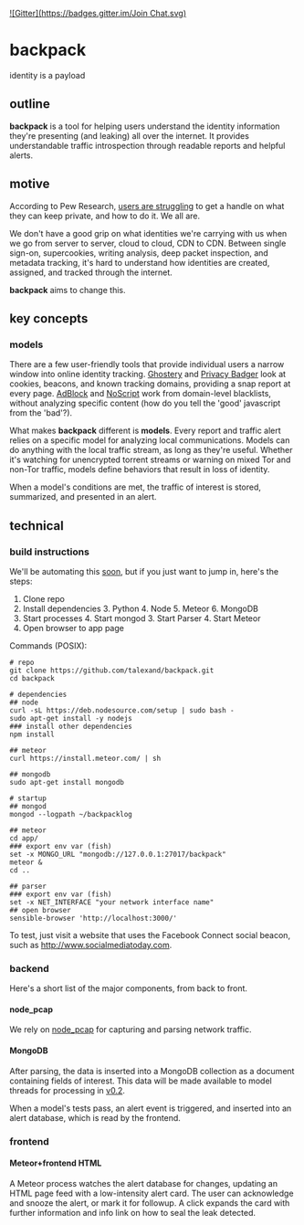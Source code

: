 [![Gitter](https://badges.gitter.im/Join Chat.svg)](https://gitter.im/teampizza/backpack)

backpack
========

identity is a payload

## outline

**backpack** is a tool for helping users understand the identity information
they're presenting (and leaking) all over the internet. It provides
understandable traffic introspection through readable reports and helpful
alerts.

## motive

According to Pew Research,
[users are struggling](http://www.pewinternet.org/2014/11/12/most-would-like-to-do-more-to-protect-their-personal-information-online/)
to get a handle on what they can keep private, and how to do it. We all are.

We don't have a good grip on what identities we're carrying with us when we go
from server to server, cloud to cloud, CDN to CDN. Between single sign-on,
supercookies, writing analysis, deep packet inspection, and metadata tracking,
it's hard to understand how identities are created, assigned, and tracked
through the internet.

**backpack** aims to change this.

## key concepts

### models

There are a few user-friendly tools that provide individual users a narrow
window into online identity tracking. [Ghostery](https://www.ghostery.com/) and
[Privacy Badger](https://www.eff.org/privacybadger) look at cookies, beacons,
and known tracking domains, providing a snap report at every
page. [AdBlock](https://adblockplus.org/) and [NoScript](http://noscript.net/)
work from domain-level blacklists, without analyzing specific content (how do
you tell the 'good' javascript from the 'bad'?).

What makes **backpack** different is **models**. Every report and traffic alert
relies on a specific model for analyzing local communications. Models can do
anything with the local traffic stream, as long as they're useful. Whether it's
watching for unencrypted torrent streams or warning on mixed Tor and non-Tor
traffic, models define behaviors that result in loss of identity.

When a model's conditions are met, the traffic of interest is stored,
summarized, and presented in an alert.

## technical

### build instructions

We'll be automating this
[soon](https://github.com/teampizza/backpack/milestones/v0.2%20second%20alpha),
but if you just want to jump in, here's the steps:

1. Clone repo
2. Install dependencies
    3. Python
    4. Node
    5. Meteor
    6. MongoDB
4. Start processes
    4. Start mongod
    3. Start Parser
    4. Start Meteor
6. Open browser to app page

Commands (POSIX):

	# repo
	git clone https://github.com/talexand/backpack.git
	cd backpack

	# dependencies
    ## node
	curl -sL https://deb.nodesource.com/setup | sudo bash -
	sudo apt-get install -y nodejs
    ### install other dependencies
	npm install

    ## meteor
	curl https://install.meteor.com/ | sh

	## mongodb
	sudo apt-get install mongodb

	# startup
	## mongod
	mongod --logpath ~/backpacklog

	## meteor
	cd app/
	### export env var (fish)
	set -x MONGO_URL "mongodb://127.0.0.1:27017/backpack"
	meteor &
	cd ..

	## parser
	### export env var (fish)
	set -x NET_INTERFACE "your network interface name"
	## open browser
	sensible-browser 'http://localhost:3000/'


To test, just visit a website that uses the Facebook Connect social beacon, such
as <http://www.socialmediatoday.com>.

### backend ###

Here's a short list of the major components, from back to front.

#### node_pcap ####

We rely on [node_pcap](https://github.com/mranney/node_pcap) for capturing and
parsing network traffic.

#### MongoDB ####

After parsing, the data is inserted into a MongoDB collection as a document
containing fields of interest. This data will be made available to model threads
for processing in
[v0.2](https://github.com/teampizza/backpack/milestones/v0.2%20second%20alpha).

When a model's tests pass, an alert event is triggered, and inserted into an
alert database, which is read by the frontend.

### frontend ###

#### Meteor+frontend HTML ####

A Meteor process watches the alert database for changes, updating an HTML page
feed with a low-intensity alert card. The user can acknowledge and snooze the
alert, or mark it for followup. A click expands the card with further
information and info link on how to seal the leak detected.
